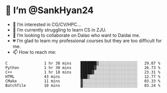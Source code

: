 # 👋 I’m @SankHyan24

- 👀 I’m interested in CG/CV/HPC...
- 🌱 I’m currently struggling to learn CS in ZJU.
- 💞️ I’m looking to collaborate on Dalao who want to Daidai me.
- 💔 I’m glad to learn my professional courses but they are too difficult for me.
- 📫 How to reach me:


<!---
SankHyan24/SankHyan24 is a ✨ special ✨ repository because its `README.md` (this file) appears on your GitHub profile.
You can click the Preview link to take a look at your changes.
--->
<!--START_SECTION:waka-->

```text
C                1 hr 38 mins    ███████▒░░░░░░░░░░░░░░░░░   29.07 %
Python           1 hr 30 mins    ██████▓░░░░░░░░░░░░░░░░░░   26.73 %
C++              1 hr 18 mins    █████▓░░░░░░░░░░░░░░░░░░░   23.31 %
HTML             43 mins         ███▒░░░░░░░░░░░░░░░░░░░░░   12.77 %
CMake            11 mins         ▓░░░░░░░░░░░░░░░░░░░░░░░░   03.33 %
Batchfile        10 mins         ▓░░░░░░░░░░░░░░░░░░░░░░░░   03.24 %
```

<!--END_SECTION:waka-->
